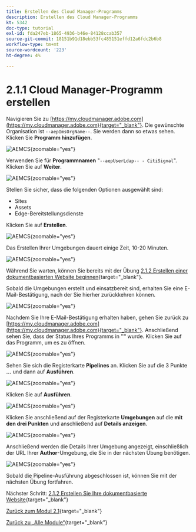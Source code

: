 ```yaml
---
title: Erstellen des Cloud Manager-Programms
description: Erstellen des Cloud Manager-Programms
kt: 5342
doc-type: tutorial
exl-id: fda247eb-1865-4936-b46e-84128ccab357
source-git-commit: 18151b91d18ebb53fc485151effd12a6fdc2b6b8
workflow-type: tm+mt
source-wordcount: '223'
ht-degree: 4%

---
```


# 2.1.1 Cloud Manager-Programm erstellen

Navigieren Sie zu [https://my.cloudmanager.adobe.com](https://my.cloudmanager.adobe.com){target="_blank"}. Die gewünschte Organisation ist `--aepImsOrgName--`. Sie werden dann so etwas sehen. Klicken Sie **Programm hinzufügen**.

![AEMCS](./images/aemcs1.png){zoomable="yes"}

Verwenden Sie für **Programmnamen** &quot;`--aepUserLdap-- - CitiSignal`&quot;. Klicken Sie auf **Weiter**.

![AEMCS](./images/aemcs2.png){zoomable="yes"}

Stellen Sie sicher, dass die folgenden Optionen ausgewählt sind:

- Sites
- Assets
- Edge-Bereitstellungsdienste

Klicken Sie auf **Erstellen**.

![AEMCS](./images/aemcs3.png){zoomable="yes"}

Das Erstellen Ihrer Umgebungen dauert einige Zeit, 10-20 Minuten.

![AEMCS](./images/aemcs4.png){zoomable="yes"}

Während Sie warten, können Sie bereits mit der Übung [2.1.2 Erstellen einer dokumentbasierten Website beginnen](./ex2.md){target="_blank"}.

Sobald die Umgebungen erstellt und einsatzbereit sind, erhalten Sie eine E-Mail-Bestätigung, nach der Sie hierher zurückkehren können.

![AEMCS](./images/aemcs5.png){zoomable="yes"}

Nachdem Sie Ihre E-Mail-Bestätigung erhalten haben, gehen Sie zurück zu [https://my.cloudmanager.adobe.com](https://my.cloudmanager.adobe.com){target="_blank"}. Anschließend sehen Sie, dass der Status Ihres Programms in &quot;**&quot;** wurde. Klicken Sie auf das Programm, um es zu öffnen.

![AEMCS](./images/aemcs6.png){zoomable="yes"}

Sehen Sie sich die Registerkarte **Pipelines** an. Klicken Sie auf die 3 Punkte **…** und dann auf **Ausführen**.

![AEMCS](./images/aemcs7.png){zoomable="yes"}

Klicken Sie auf **Ausführen**.

![AEMCS](./images/aemcs8.png){zoomable="yes"}

Klicken Sie anschließend auf der Registerkarte **Umgebungen** auf die **mit den drei Punkten** und anschließend auf **Details anzeigen**.

![AEMCS](./images/aemcs9.png){zoomable="yes"}

Anschließend werden die Details Ihrer Umgebung angezeigt, einschließlich der URL Ihrer **Author**-Umgebung, die Sie in der nächsten Übung benötigen.

![AEMCS](./images/aemcs10.png){zoomable="yes"}

Sobald die Pipeline-Ausführung abgeschlossen ist, können Sie mit der nächsten Übung fortfahren.

Nächster Schritt: [2.1.2 Erstellen Sie Ihre dokumentbasierte Website](./ex2.md){target="_blank"}

[Zurück zum Modul 2.1](./aemcs.md){target="_blank"}

[Zurück zu „Alle Module“](./../../../overview.md){target="_blank"}
